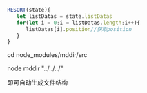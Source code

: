 ```js
RESORT(state){
   let listDatas = state.listDatas
   for(let i = 0;i = listDatas.length;i++){
      listDatas[i].position//获取position
   }
}
```

cd node_modules/mddir/src

node mddir "../../../"

即可自动生成文件结构